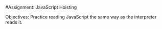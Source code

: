 #Assignment: JavaScript Hoisting

Objectives:
Practice reading JavaScript the same way as the interpreter reads it.

